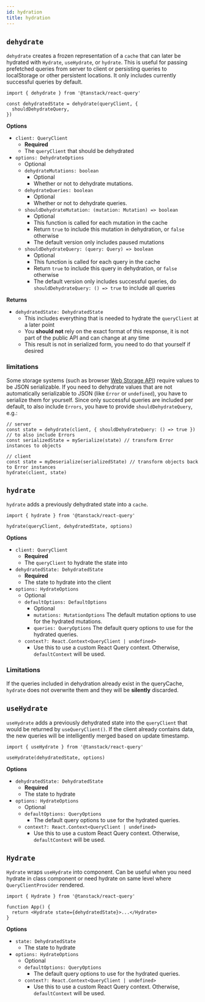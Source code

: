 ```yaml
---
id: hydration
title: hydration
---
```


## `dehydrate`

`dehydrate` creates a frozen representation of a `cache` that can later be hydrated with `Hydrate`, `useHydrate`, or `hydrate`. This is useful for passing prefetched queries from server to client or persisting queries to localStorage or other persistent locations. It only includes currently successful queries by default.

```tsx
import { dehydrate } from '@tanstack/react-query'

const dehydratedState = dehydrate(queryClient, {
  shouldDehydrateQuery,
})
```

**Options**

- `client: QueryClient`
  - **Required**
  - The `queryClient` that should be dehydrated
- `options: DehydrateOptions`
  - Optional
  - `dehydrateMutations: boolean`
    - Optional
    - Whether or not to dehydrate mutations.
  - `dehydrateQueries: boolean`
    - Optional
    - Whether or not to dehydrate queries.
  - `shouldDehydrateMutation: (mutation: Mutation) => boolean`
    - Optional
    - This function is called for each mutation in the cache
    - Return `true` to include this mutation in dehydration, or `false` otherwise
    - The default version only includes paused mutations
  - `shouldDehydrateQuery: (query: Query) => boolean`
    - Optional
    - This function is called for each query in the cache
    - Return `true` to include this query in dehydration, or `false` otherwise
    - The default version only includes successful queries, do `shouldDehydrateQuery: () => true` to include all queries

**Returns**

- `dehydratedState: DehydratedState`
  - This includes everything that is needed to hydrate the `queryClient` at a later point
  - You **should not** rely on the exact format of this response, it is not part of the public API and can change at any time
  - This result is not in serialized form, you need to do that yourself if desired

### limitations

Some storage systems (such as browser [Web Storage API](https://developer.mozilla.org/en-US/docs/Web/API/Web_Storage_API)) require values to be JSON serializable. If you need to dehydrate values that are not automatically serializable to JSON (like `Error` or `undefined`), you have to serialize them for yourself. Since only successful queries are included per default, to also include `Errors`, you have to provide `shouldDehydrateQuery`, e.g.:

```tsx
// server
const state = dehydrate(client, { shouldDehydrateQuery: () => true }) // to also include Errors
const serializedState = mySerialize(state) // transform Error instances to objects

// client
const state = myDeserialize(serializedState) // transform objects back to Error instances
hydrate(client, state)
```

## `hydrate`

`hydrate` adds a previously dehydrated state into a `cache`.

```tsx
import { hydrate } from '@tanstack/react-query'

hydrate(queryClient, dehydratedState, options)
```

**Options**

- `client: QueryClient`
  - **Required**
  - The `queryClient` to hydrate the state into
- `dehydratedState: DehydratedState`
  - **Required**
  - The state to hydrate into the client
- `options: HydrateOptions`
  - Optional
  - `defaultOptions: DefaultOptions`
    - Optional
    - `mutations: MutationOptions` The default mutation options to use for the hydrated mutations.
    - `queries: QueryOptions` The default query options to use for the hydrated queries.
  - `context?: React.Context<QueryClient | undefined>`
    - Use this to use a custom React Query context. Otherwise, `defaultContext` will be used.

### Limitations

If the queries included in dehydration already exist in the queryCache, `hydrate` does not overwrite them and they will be **silently** discarded.

## `useHydrate`

`useHydrate` adds a previously dehydrated state into the `queryClient` that would be returned by `useQueryClient()`. If the client already contains data, the new queries will be intelligently merged based on update timestamp.

```tsxx
import { useHydrate } from '@tanstack/react-query'

useHydrate(dehydratedState, options)
```

**Options**

- `dehydratedState: DehydratedState`
  - **Required**
  - The state to hydrate
- `options: HydrateOptions`
  - Optional
  - `defaultOptions: QueryOptions`
    - The default query options to use for the hydrated queries.
  - `context?: React.Context<QueryClient | undefined>`
    - Use this to use a custom React Query context. Otherwise, `defaultContext` will be used.

## `Hydrate`

`Hydrate` wraps `useHydrate` into component. Can be useful when you need hydrate in class component or need hydrate on same level where `QueryClientProvider` rendered.

```tsx
import { Hydrate } from '@tanstack/react-query'

function App() {
  return <Hydrate state={dehydratedState}>...</Hydrate>
}
```

**Options**

- `state: DehydratedState`
  - The state to hydrate
- `options: HydrateOptions`
  - Optional
  - `defaultOptions: QueryOptions`
    - The default query options to use for the hydrated queries.
  - `context?: React.Context<QueryClient | undefined>`
    - Use this to use a custom React Query context. Otherwise, `defaultContext` will be used.
